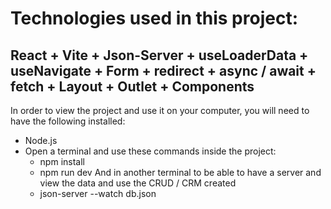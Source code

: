 # Technologies used in this project:

## React + Vite + Json-Server + useLoaderData + useNavigate + Form + redirect + async / await + fetch + Layout + Outlet + Components

In order to view the project and use it on your computer, you will need to have the following installed:

- Node.js
- Open a terminal and use these commands inside the project:
     - npm install
     - npm run dev
And in another terminal to be able to have a server and view the data and use the CRUD / CRM created
     - json-server --watch db.json 

